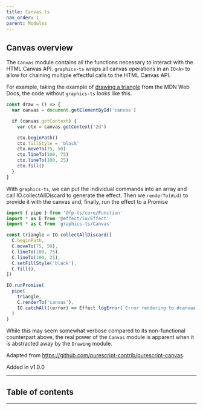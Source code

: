```yaml
---
title: Canvas.ts
nav_order: 1
parent: Modules
---
```


## Canvas overview

The `Canvas` module contains all the functions necessary to interact with the HTML
Canvas API. `graphics-ts` wraps all canvas operations in an `IO<A>` to allow for
chaining multiple effectful calls to the HTML Canvas API.

For example, taking the example of [drawing a triangle](https://developer.mozilla.org/en-US/docs/Web/API/Canvas_API/Tutorial/Drawing_shapes) from the MDN Web Docs, the code
without `graphics-ts` looks like this.

```ts
const draw = () => {
  var canvas = document.getElementById('canvas')

  if (canvas.getContext) {
    var ctx = canvas.getContext('2d')

    ctx.beginPath()
    ctx.fillStyle = 'black'
    ctx.moveTo(75, 50)
    ctx.lineTo(100, 75)
    ctx.lineTo(100, 25)
    ctx.fill()
  }
}
```

With `graphics-ts`, we can put the individual commands into an array
and call IO.collectAllDiscard to generate the effect. Then we `renderTo(#id)`
to provide it with the canvas and, finally, run the effect to a Promise

```ts
import { pipe } from '@fp-ts/core/Function'
import * as E from '@effect/io/Effect'
import * as C from 'graphics-ts/Canvas'

const triangle = IO.collectAllDiscard([
  C.beginPath,
  C.moveTo(75, 50),
  C.lineTo(100, 75),
  C.lineTo(100, 25),
  C.setFillStyle('black'),
  C.fill(),
])

IO.runPromise(
  pipe(
    triangle,
    C.renderTo('canvas'),
    IO.catchAll((error) => Effect.logError(`Error rendering to #canvas: ${error.message}`))
  )
)
```

While this may seem somewhat verbose compared to its non-functional counterpart above,
the real power of the `Canvas` module is apparent when it is abstracted away by the
`Drawing` module.

Adapted from https://github.com/purescript-contrib/purescript-canvas.

Added in v1.0.0

---

<h2 class="text-delta">Table of contents</h2>

---
